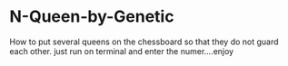 # N-Queen-by-Genetic
How to put several queens on the chessboard so that they do not guard each other.  just run on terminal and enter the numer....enjoy
